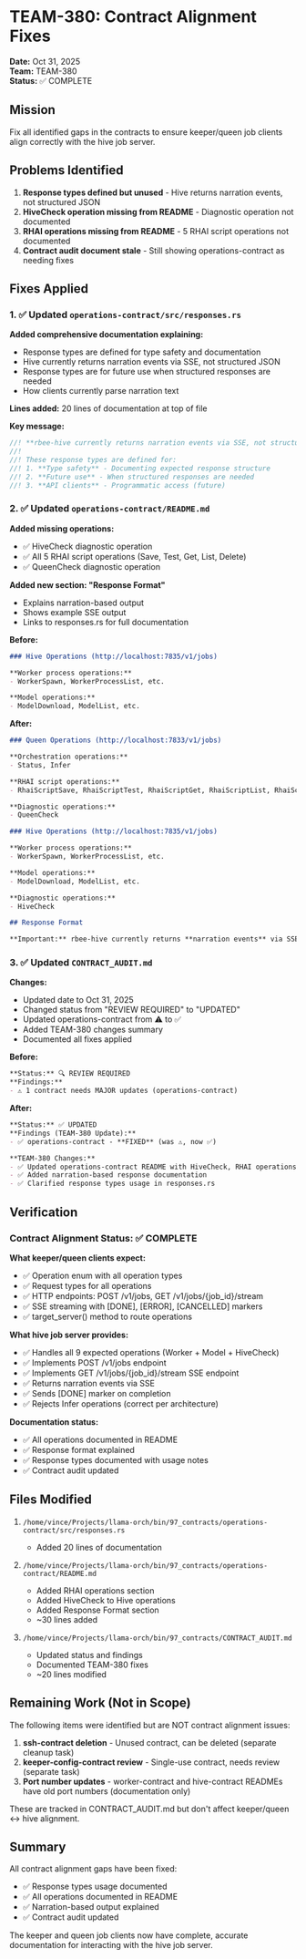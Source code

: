 # TEAM-380: Contract Alignment Fixes

**Date:** Oct 31, 2025  
**Team:** TEAM-380  
**Status:** ✅ COMPLETE

## Mission

Fix all identified gaps in the contracts to ensure keeper/queen job clients align correctly with the hive job server.

## Problems Identified

1. **Response types defined but unused** - Hive returns narration events, not structured JSON
2. **HiveCheck operation missing from README** - Diagnostic operation not documented
3. **RHAI operations missing from README** - 5 RHAI script operations not documented
4. **Contract audit document stale** - Still showing operations-contract as needing fixes

## Fixes Applied

### 1. ✅ Updated `operations-contract/src/responses.rs`

**Added comprehensive documentation explaining:**
- Response types are defined for type safety and documentation
- Hive currently returns narration events via SSE, not structured JSON
- Response types are for future use when structured responses are needed
- How clients currently parse narration text

**Lines added:** 20 lines of documentation at top of file

**Key message:**
```rust
//! **rbee-hive currently returns narration events via SSE, not structured JSON responses.**
//!
//! These response types are defined for:
//! 1. **Type safety** - Documenting expected response structure
//! 2. **Future use** - When structured responses are needed
//! 3. **API clients** - Programmatic access (future)
```

### 2. ✅ Updated `operations-contract/README.md`

**Added missing operations:**
- ✅ HiveCheck diagnostic operation
- ✅ All 5 RHAI script operations (Save, Test, Get, List, Delete)
- ✅ QueenCheck diagnostic operation

**Added new section: "Response Format"**
- Explains narration-based output
- Shows example SSE output
- Links to responses.rs for full documentation

**Before:**
```markdown
### Hive Operations (http://localhost:7835/v1/jobs)

**Worker process operations:**
- WorkerSpawn, WorkerProcessList, etc.

**Model operations:**
- ModelDownload, ModelList, etc.
```

**After:**
```markdown
### Queen Operations (http://localhost:7833/v1/jobs)

**Orchestration operations:**
- Status, Infer

**RHAI script operations:**
- RhaiScriptSave, RhaiScriptTest, RhaiScriptGet, RhaiScriptList, RhaiScriptDelete

**Diagnostic operations:**
- QueenCheck

### Hive Operations (http://localhost:7835/v1/jobs)

**Worker process operations:**
- WorkerSpawn, WorkerProcessList, etc.

**Model operations:**
- ModelDownload, ModelList, etc.

**Diagnostic operations:**
- HiveCheck

## Response Format

**Important:** rbee-hive currently returns **narration events** via SSE...
```

### 3. ✅ Updated `CONTRACT_AUDIT.md`

**Changes:**
- Updated date to Oct 31, 2025
- Changed status from "REVIEW REQUIRED" to "UPDATED"
- Updated operations-contract from ⚠️ to ✅
- Added TEAM-380 changes summary
- Documented all fixes applied

**Before:**
```markdown
**Status:** 🔍 REVIEW REQUIRED
**Findings:**
- ⚠️ 1 contract needs MAJOR updates (operations-contract)
```

**After:**
```markdown
**Status:** ✅ UPDATED
**Findings (TEAM-380 Update):**
- ✅ operations-contract - **FIXED** (was ⚠️, now ✅)

**TEAM-380 Changes:**
- ✅ Updated operations-contract README with HiveCheck, RHAI operations
- ✅ Added narration-based response documentation
- ✅ Clarified response types usage in responses.rs
```

## Verification

### Contract Alignment Status: ✅ COMPLETE

**What keeper/queen clients expect:**
- ✅ Operation enum with all operation types
- ✅ Request types for all operations
- ✅ HTTP endpoints: POST /v1/jobs, GET /v1/jobs/{job_id}/stream
- ✅ SSE streaming with [DONE], [ERROR], [CANCELLED] markers
- ✅ target_server() method to route operations

**What hive job server provides:**
- ✅ Handles all 9 expected operations (Worker + Model + HiveCheck)
- ✅ Implements POST /v1/jobs endpoint
- ✅ Implements GET /v1/jobs/{job_id}/stream SSE endpoint
- ✅ Returns narration events via SSE
- ✅ Sends [DONE] marker on completion
- ✅ Rejects Infer operations (correct per architecture)

**Documentation status:**
- ✅ All operations documented in README
- ✅ Response format explained
- ✅ Response types documented with usage notes
- ✅ Contract audit updated

## Files Modified

1. `/home/vince/Projects/llama-orch/bin/97_contracts/operations-contract/src/responses.rs`
   - Added 20 lines of documentation

2. `/home/vince/Projects/llama-orch/bin/97_contracts/operations-contract/README.md`
   - Added RHAI operations section
   - Added HiveCheck to Hive operations
   - Added Response Format section
   - ~30 lines added

3. `/home/vince/Projects/llama-orch/bin/97_contracts/CONTRACT_AUDIT.md`
   - Updated status and findings
   - Documented TEAM-380 fixes
   - ~20 lines modified

## Remaining Work (Not in Scope)

The following items were identified but are NOT contract alignment issues:

1. **ssh-contract deletion** - Unused contract, can be deleted (separate cleanup task)
2. **keeper-config-contract review** - Single-use contract, needs review (separate task)
3. **Port number updates** - worker-contract and hive-contract READMEs have old port numbers (documentation only)

These are tracked in CONTRACT_AUDIT.md but don't affect keeper/queen ↔ hive alignment.

## Summary

All contract alignment gaps have been fixed:
- ✅ Response types usage documented
- ✅ All operations documented in README
- ✅ Narration-based output explained
- ✅ Contract audit updated

The keeper and queen job clients now have complete, accurate documentation for interacting with the hive job server.
